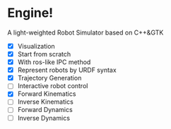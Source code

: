 # Engine!
A light-weighted Robot Simulator based on C++&GTK
- [x] Visualization
- [x] Start from scratch
- [x] With ros-like IPC method
- [x] Represent robots by URDF syntax 
- [x] Trajectory Generation 
- [ ] Interactive robot control
- [x] Forward Kinematics
- [ ] Inverse Kinematics
- [ ] Forward Dynamics
- [ ] Inverse Dynamics